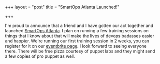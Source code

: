 +++
layout = "post"
title = "SmartOps Atlanta Launched!"

+++

I'm proud to announce that a friend and I have gotten our act together and launched [SmartOps Atlanta](http://smartopsatlanta.org). I plan on running a few training sessions on things that I know about that will make the lives of devops badasses easier and happier. We're running our first training session in 2 weeks, you can register for it on our [eventbrite page](http://smartopspuppet.eventbrite.com). I look forward to seeing everyone there. There will be free pizza courtesy of puppet labs and they might send a few copies of pro puppet as well. 

